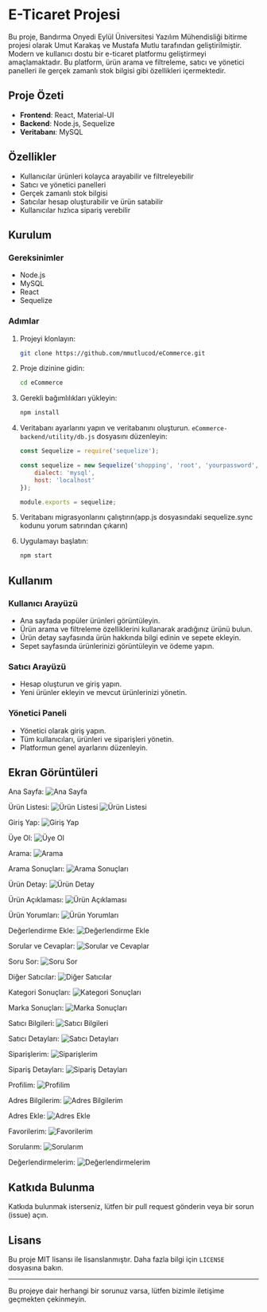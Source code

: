 # E-Ticaret Projesi

Bu proje, Bandırma Onyedi Eylül Üniversitesi Yazılım Mühendisliği bitirme projesi olarak Umut Karakaş ve Mustafa Mutlu tarafından geliştirilmiştir. Modern ve kullanıcı dostu bir e-ticaret platformu geliştirmeyi amaçlamaktadır. Bu platform, ürün arama ve filtreleme, satıcı ve yönetici panelleri ile gerçek zamanlı stok bilgisi gibi özellikleri içermektedir.

## Proje Özeti

- **Frontend**: React, Material-UI
- **Backend**: Node.js, Sequelize
- **Veritabanı**: MySQL

## Özellikler

- Kullanıcılar ürünleri kolayca arayabilir ve filtreleyebilir
- Satıcı ve yönetici panelleri
- Gerçek zamanlı stok bilgisi
- Satıcılar hesap oluşturabilir ve ürün satabilir
- Kullanıcılar hızlıca sipariş verebilir

## Kurulum

### Gereksinimler

- Node.js
- MySQL
- React
- Sequelize


### Adımlar

1. Projeyi klonlayın:
    ```bash
    git clone https://github.com/mmutlucod/eCommerce.git
    ```

2. Proje dizinine gidin:
    ```bash
    cd eCommerce
    ```

3. Gerekli bağımlılıkları yükleyin:
    ```bash
    npm install
    ```

4. Veritabanı ayarlarını yapın ve veritabanını oluşturun. `eCommerce-backend/utility/db.js` dosyasını düzenleyin:

    ```javascript
    const Sequelize = require('sequelize');

    const sequelize = new Sequelize('shopping', 'root', 'yourpassword', {
        dialect: 'mysql',
        host: 'localhost'
    });

    module.exports = sequelize;
    ```

5. Veritabanı migrasyonlarını çalıştırın(app.js dosyasındaki sequelize.sync kodunu yorum satırından çıkarın)

6. Uygulamayı başlatın:
    ```bash
    npm start
    ```

## Kullanım

### Kullanıcı Arayüzü

- Ana sayfada popüler ürünleri görüntüleyin.
- Ürün arama ve filtreleme özelliklerini kullanarak aradığınız ürünü bulun.
- Ürün detay sayfasında ürün hakkında bilgi edinin ve sepete ekleyin.
- Sepet sayfasında ürünlerinizi görüntüleyin ve ödeme yapın.

### Satıcı Arayüzü

- Hesap oluşturun ve giriş yapın.
- Yeni ürünler ekleyin ve mevcut ürünlerinizi yönetin.

### Yönetici Paneli

- Yönetici olarak giriş yapın.
- Tüm kullanıcıları, ürünleri ve siparişleri yönetin.
- Platformun genel ayarlarını düzenleyin.

## Ekran Görüntüleri

Ana Sayfa:
![Ana Sayfa](./screenshots/1.png)

Ürün Listesi:
![Ürün Listesi](./screenshots/2.png)
![Ürün Listesi](./screenshots/3.png)

Giriş Yap:
![Giriş Yap](./screenshots/4.png)

Üye Ol:
![Üye Ol](./screenshots/5.png)

Arama:
![Arama](./screenshots/6.png)

Arama Sonuçları:
![Arama Sonuçları](./screenshots/7.png)

Ürün Detay:
![Ürün Detay](./screenshots/8.png)

Ürün Açıklaması:
![Ürün Açıklaması](./screenshots/9.png)

Ürün Yorumları:
![Ürün Yorumları](./screenshots/10.png)

Değerlendirme Ekle:
![Değerlendirme Ekle](./screenshots/11.png)

Sorular ve Cevaplar:
![Sorular ve Cevaplar](./screenshots/12.png)

Soru Sor:
![Soru Sor](./screenshots/13.png)

Diğer Satıcılar:
![Diğer Satıcılar](./screenshots/14.png)

Kategori Sonuçları:
![Kategori Sonuçları](./screenshots/15.png)

Marka Sonuçları:
![Marka Sonuçları](./screenshots/16.png)

Satıcı Bilgileri:
![Satıcı Bilgileri](./screenshots/17.png)

Satıcı Detayları:
![Satıcı Detayları](./screenshots/18.png)

Siparişlerim:
![Siparişlerim](./screenshots/19.png)

Sipariş Detayları:
![Sipariş Detayları](./screenshots/20.png)

Profilim:
![Profilim](./screenshots/21.png)

Adres Bilgilerim:
![Adres Bilgilerim](./screenshots/22.png)

Adres Ekle:
![Adres Ekle](./screenshots/23.png)

Favorilerim:
![Favorilerim](./screenshots/24.png)

Sorularım:
![Sorularım](./screenshots/25.png)

Değerlendirmelerim:
![Değerlendirmelerim](./screenshots/26.png)

## Katkıda Bulunma

Katkıda bulunmak isterseniz, lütfen bir pull request gönderin veya bir sorun (issue) açın.

## Lisans

Bu proje MIT lisansı ile lisanslanmıştır. Daha fazla bilgi için `LICENSE` dosyasına bakın.

---

Bu projeye dair herhangi bir sorunuz varsa, lütfen bizimle iletişime geçmekten çekinmeyin.
